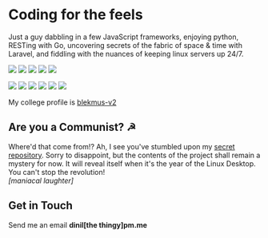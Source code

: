 # Coding for the feels

Just a guy dabbling in a few JavaScript frameworks, enjoying python, RESTing with Go, uncovering secrets of the fabric of space & time with Laravel, and fiddling with the nuances of keeping linux servers up 24/7.

![](https://img.shields.io/badge/python-0277bd?style=for-the-badge&logo=python&logoColor=white)
![](https://img.shields.io/badge/typescript-%23007ACC.svg?style=for-the-badge&logo=typescript&logoColor=white)
![](https://img.shields.io/badge/php-777bb4?style=for-the-badge&logo=php&logoColor=white)
![](https://img.shields.io/badge/go-00ADD8?style=for-the-badge&logo=go&logoColor=white)
![](https://img.shields.io/badge/bash-000?style=for-the-badge&logo=gnu-bash&logoColor=white)

![](https://img.shields.io/badge/next.js-000000?style=for-the-badge&logo=next.js&logoColor=white)
![](https://img.shields.io/badge/react-%2320232a.svg?style=for-the-badge&logo=react&logoColor=%2361DAFB)
![](https://img.shields.io/badge/linux-fcc624?style=for-the-badge&logo=linux&logoColor=333332)
![](https://img.shields.io/badge/laravel-ff2d20?style=for-the-badge&logo=laravel&logoColor=white)
![](https://img.shields.io/badge/wordpress-117ac9?style=for-the-badge&logo=wordpress&logoColor=white)
![](https://img.shields.io/badge/Ghost-000?style=for-the-badge&logo=ghost&logoColor=purple)

My college profile is [blekmus-v2](https://github.com/blekmus-v2)

## Are you a Communist? ☭
Where'd that come from!? Ah, I see you've stumbled upon my [secret repository](https://commicasa.thelonelylands.com). Sorry to disappoint, but the contents of the project shall remain a mystery for now. It will reveal itself when it's the year of the Linux Desktop. You can't stop the revolution!<br>
_[maniacal laughter]_


## Get in Touch

Send me an email __dinil[the thingy]pm.me__

